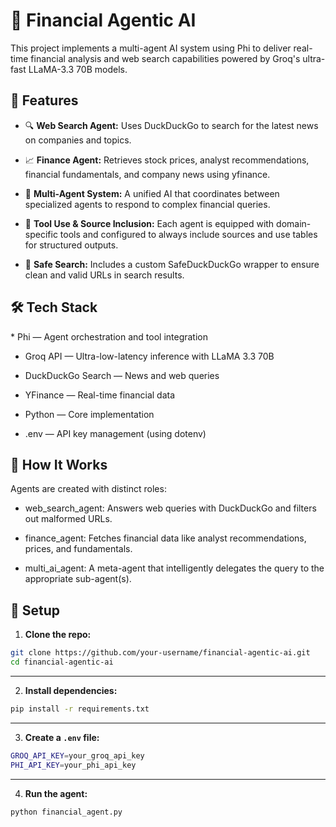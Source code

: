 <h1>🧠 Financial Agentic AI</h1>

This project implements a multi-agent AI system using Phi to deliver real-time financial analysis and web search capabilities powered by Groq's ultra-fast LLaMA-3.3 70B models.

<h2>💼 Features</h2>

* 🔍 **Web Search Agent:** Uses DuckDuckGo to search for the latest news on companies and topics.

* 📈 **Finance Agent:** Retrieves stock prices, analyst recommendations, financial fundamentals, and company news using yfinance.

* 🤖 **Multi-Agent System:** A unified AI that coordinates between specialized agents to respond to complex financial queries.

* 🧩 **Tool Use & Source Inclusion:** Each agent is equipped with domain-specific tools and configured to always include sources and use tables for structured outputs.

* 🧹 **Safe Search:** Includes a custom SafeDuckDuckGo wrapper to ensure clean and valid URLs in search results.

<h2>🛠️ Tech Stack</h2>
* Phi — Agent orchestration and tool integration

* Groq API — Ultra-low-latency inference with LLaMA 3.3 70B

* DuckDuckGo Search — News and web queries

* YFinance — Real-time financial data

* Python — Core implementation

* .env — API key management (using dotenv)

<h2>🚀 How It Works</h2>
Agents are created with distinct roles:

* web_search_agent: Answers web queries with DuckDuckGo and filters out malformed URLs.

* finance_agent: Fetches financial data like analyst recommendations, prices, and fundamentals.

* multi_ai_agent: A meta-agent that intelligently delegates the query to the appropriate sub-agent(s).

<h2>🔑 Setup</h2>

1. **Clone the repo:**

```bash
git clone https://github.com/your-username/financial-agentic-ai.git
cd financial-agentic-ai
```

---

2. **Install dependencies:**

```bash
pip install -r requirements.txt
```

---

3. **Create a `.env` file:**

```bash
GROQ_API_KEY=your_groq_api_key
PHI_API_KEY=your_phi_api_key
```

---

4. **Run the agent:**

```bash
python financial_agent.py
```
